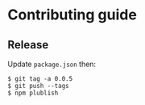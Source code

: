 # Contributing guide

## Release

Update `package.json` then:

```
$ git tag -a 0.0.5
$ git push --tags
$ npm plublish
```
